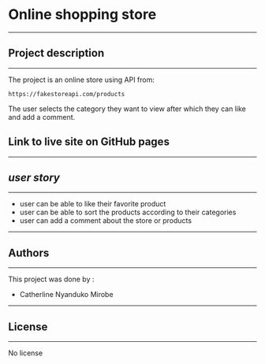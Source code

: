 # **Online shopping store**
---
## Project description
---
The project is an online store using API from:
```
https://fakestoreapi.com/products
```
The user selects the category they want to view after which they can like and add a comment.


## Link to live site on GitHub pages
---
## _user story_
---
* user can be able to like their favorite product
* user can be able to sort the products according to their categories
* user can add a comment about the store or products
---
## Authors
---
This project was done by :
* Catherline Nyanduko Mirobe
---
## License
---
No license 